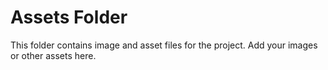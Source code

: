 # Assets Folder

This folder contains image and asset files for the project. Add your images or other assets here.
